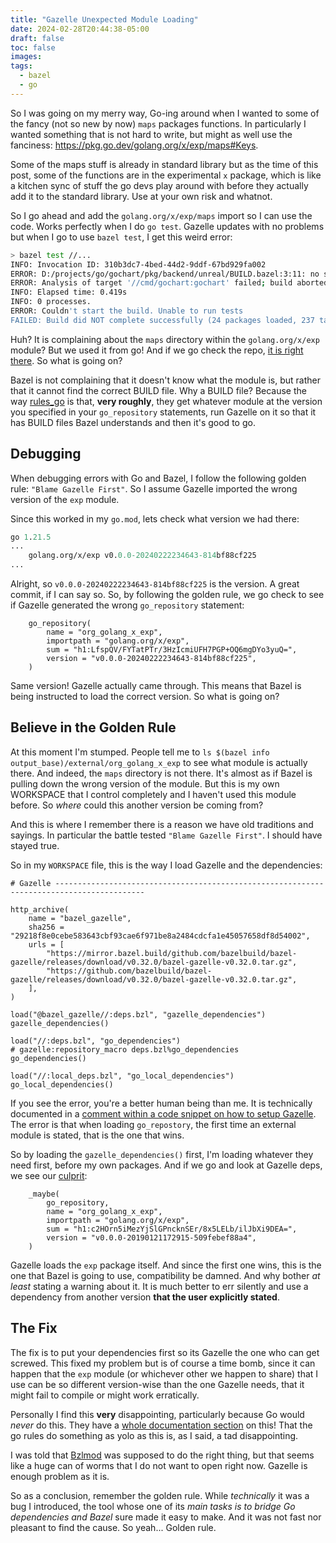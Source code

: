 ```yaml
---
title: "Gazelle Unexpected Module Loading"
date: 2024-02-28T20:44:38-05:00
draft: false
toc: false
images:
tags:
  - bazel
  - go
---
```


So I was going on my merry way, Go-ing around when I wanted to some of the fancy (not so new by now)
`maps` packages functions. In particularly I wanted something that is not hard to write, but might
as well use the fanciness: https://pkg.go.dev/golang.org/x/exp/maps#Keys.

Some of the maps stuff is already in standard library but as the time of this post, some of the
functions are in the experimental `x` package, which is like a kitchen sync of stuff the go devs
play around with before they actually add it to the standard library. Use at your own risk and
whatnot.

So I go ahead and add the `golang.org/x/exp/maps` import so I can use the code. Works perfectly when
I do `go test`. Gazelle updates with no problems but when I go to use `bazel test`, I get this weird
error:

```bash
> bazel test //...
INFO: Invocation ID: 310b3dc7-4bed-44d2-9ddf-67bd929fa002
ERROR: D:/projects/go/gochart/pkg/backend/unreal/BUILD.bazel:3:11: no such package '@org_golang_x_exp//maps': BUILD file not found in directory 'maps' of external repository @org_golang_x_exp. Add a BUILD file to a directory to mark it as a package. and referenced by '//pkg/backend/unreal:unreal'
ERROR: Analysis of target '//cmd/gochart:gochart' failed; build aborted:
INFO: Elapsed time: 0.419s
INFO: 0 processes.
ERROR: Couldn't start the build. Unable to run tests
FAILED: Build did NOT complete successfully (24 packages loaded, 237 targets configured)
```

Huh? It is complaining about the `maps` directory within the `golang.org/x/exp` module?
But we used it from go! And if we go check the repo, [it is right there](https://cs.opensource.google/go/x/exp/+/814bf88c:maps/).
So what is going on?

Bazel is not complaining that it doesn't know what the module is, but rather that it cannot find the
correct BUILD file. Why a BUILD file? Because the way [rules_go](https://github.com/bazelbuild/rules_go)
is that, **very roughly**, they get whatever module at the version you specified in your
`go_repository` statements, run Gazelle on it so that it has BUILD files Bazel understands and then
it's good to go.

## Debugging

When debugging errors with Go and Bazel, I follow the following golden rule: `"Blame Gazelle First"`.
So I assume Gazelle imported the wrong version of the `exp` module.

Since this worked in my `go.mod`, lets check what version we had there:

```go.mod
go 1.21.5
...
	golang.org/x/exp v0.0.0-20240222234643-814bf88cf225
...
```

Alright, so `v0.0.0-20240222234643-814bf88cf225` is the version. A great commit, if I can say so.
So, by following the golden rule, we go check to see if Gazelle generated the wrong `go_repository`
statement:

```bzl
    go_repository(
        name = "org_golang_x_exp",
        importpath = "golang.org/x/exp",
        sum = "h1:LfspQV/FYTatPTr/3HzIcmiUFH7PGP+OQ6mgDYo3yuQ=",
        version = "v0.0.0-20240222234643-814bf88cf225",
    )
```

Same version! Gazelle actually came through. This means that Bazel is being instructed to load the
correct version. So what is going on?

## Believe in the Golden Rule

At this moment I'm stumped. People tell me to `ls $(bazel info output_base)/external/org_golang_x_exp`
to see what module is actually there. And indeed, the `maps` directory is not there. It's almost as
if Bazel is pulling down the wrong version of the module. But this is my own WORKSPACE that I
control completely and I haven't used this module before. So _where_ could this another version be
coming from?

And this is where I remember there is a reason we have old traditions and sayings. In particular the
battle tested `"Blame Gazelle First"`. I should have stayed true.

So in my `WORKSPACE` file, this is the way I load Gazelle and the dependencies:

```bzl
# Gazelle ------------------------------------------------------------------------------------------

http_archive(
    name = "bazel_gazelle",
    sha256 = "29218f8e0cebe583643cbf93cae6f971be8a2484cdcfa1e45057658df8d54002",
    urls = [
        "https://mirror.bazel.build/github.com/bazelbuild/bazel-gazelle/releases/download/v0.32.0/bazel-gazelle-v0.32.0.tar.gz",
        "https://github.com/bazelbuild/bazel-gazelle/releases/download/v0.32.0/bazel-gazelle-v0.32.0.tar.gz",
    ],
)

load("@bazel_gazelle//:deps.bzl", "gazelle_dependencies")
gazelle_dependencies()

load("//:deps.bzl", "go_dependencies")
# gazelle:repository_macro deps.bzl%go_dependencies
go_dependencies()

load("//:local_deps.bzl", "go_local_dependencies")
go_local_dependencies()
```

If you see the error, you're a better human being than me. It is technically documented in a
[comment within a code snippet on how to setup Gazelle](https://github.com/bazelbuild/bazel-gazelle?tab=readme-ov-file#running-gazelle-with-bazel).
The error is that when loading `go_repostory`, the first time an external module is stated, that is
the one that wins.

So by loading the `gazelle_dependencies()` first, I'm loading whatever they need first, before my
own packages. And if we go and look at Gazelle deps, we see our [culprit](https://github.com/bazelbuild/bazel-gazelle/blob/master/deps.bzl#L279):

```bzl
    _maybe(
        go_repository,
        name = "org_golang_x_exp",
        importpath = "golang.org/x/exp",
        sum = "h1:c2HOrn5iMezYjSlGPncknSEr/8x5LELb/ilJbXi9DEA=",
        version = "v0.0.0-20190121172915-509febef88a4",
    )
```

Gazelle loads the `exp` package itself. And since the first one wins, this is the one that Bazel is
going to use, compatibility be damned. And why bother _at least_ stating a warning about it. It is
much better to err silently and use a dependency from another version **that the user explicitly
stated**.

## The Fix

The fix is to put your dependencies first so its Gazelle the one who can get screwed. This fixed my
problem but is of course a time bomb, since it can happen that the `exp` module (or whichever other
we happen to share) that I use can be so different version-wise than the one Gazelle needs, that it
might fail to compile or might work erratically.

Personally I find this **very** disappointing, particularly because Go would _never_ do this.
They have a [whole documentation section](https://go.dev/ref/mod#minimal-version-selection)
on this! That the go rules do something as yolo as this is, as I said, a tad disappointing.

I was told that [Bzlmod](https://bazel.build/external/overview#bzlmod) was supposed to do the right
thing, but that seems like a huge can of worms that I do not want to open right now. Gazelle is
enough problem as it is.

So as a conclusion, remember the golden rule. While _technically_ it was a bug I introduced, the
tool whose one of its _main tasks is to bridge Go dependencies and Bazel_ sure made it easy to make. And it
was not fast nor pleasant to find the cause. So yeah... Golden rule.
